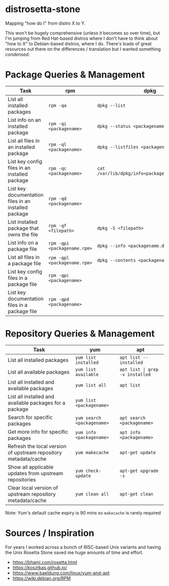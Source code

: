 # distrosetta-stone
Mapping "how do I" from distro X to Y.

This won't be hugely comprehensive (unless it becomes so over time), but I'm jumping from Red Hat-based distros where I don't have to think about "how to X" to Debian-based distros, where I do.  There's loads of great resources out there on the differences / translation but I wanted something *condensed*.

# Package Queries &  Management

| Task  | rpm | dpkg |
|--- |--- |--- |
| List all installed packages | `rpm -qa` | `dpkg --list` |
| List info on an installed package | `rpm -qi <packagename>` | `dpkg --status <packagename>` |
| List all files in an installed package | `rpm -ql <packagename>` | `dpkg --listfiles <packagename>` |
| List key config files in an installed package | `rpm -qc <packagename>` | `cat /var/lib/dpkg/info<packagename>.conffiles`  |
| List key documentation files in an installed package | `rpm -qd <packagename>` |  |
| List installed package that owns the file | `rpm -qf <filepath>` | `dpkg -S <filepath>` |
| List info on a package file | `rpm -qpi <packagename.rpm>` | `dpkg --info <packagename.deb>` |
| List all files in a package file | `rpm -qpl <packagename.rpm>` | `dpkg --contents <packagename.deb>` |
| List key config files in a package file | `rpm -qpc <packagename>` |  |
| List key documentation files in a package file | `rpm -qpd <packagename>` |  |


# Repository Queries &  Management

| Task  | yum | apt |
|--- |--- |--- |
| List all installed packages | `yum list installed` | `apt list --installed` |
| List all available packages | `yum list available` | `apt list \| grep -v installed` |
| List all installed and available packages | `yum list all` | `apt list` |
| List all installed and available packages for a package | `yum list <packagename>` |  |
| Search for specific packages | `yum search <packagename>` | `apt search <packagename>` |
| Get more info for specific packages | `yum info <packagename>` | `apt info <packagename>` |
| Refresh the local version of upstream repository metadata/cache | `yum makecache` | `apt-get update` |
| Show all applicable updates from upstream repositories | `yum check-update` | `apt-get upgrade -s` |
| Clear local version of upstream repository metadata/cache | `yum clean all` | `apt-get clean` | 

Note: Yum's default cache expiry is 90 mins so `makecache` is rarely required

# Sources / Inspiration
For years I worked across a bunch of RISC-based Unix variants and having the Unix Rosetta Stone saved me huge amounts of time and effort.

- https://bhami.com/rosetta.html
- https://kosztkas.github.io/
- https://www.baeldung.com/linux/yum-and-apt
- https://wiki.debian.org/RPM
